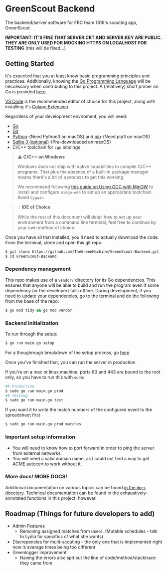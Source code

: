 # GreenScout Backend
The backend/server software for FRC team 1816's scouting app, GreenScout.

**IMPORTANT: IT'S FINE THAT SERVER.CRT AND SERVER.KEY ARE PUBLIC. THEY ARE ONLY USED FOR MOCKING HTTPS ON LOCALHOST FOR TESTING** (this will be fixed...)

## Getting Started

It's expected that you at least know basic programming principles and practices. Additionally, knowing the [Go Programming Language](https://go.dev/learn/) will be neccessary when contributing to this project. A (relatively) short primer on Go is provided [here](docs/Go.md).

[VS Code](https://code.visualstudio.com/Download) is the recommended editor of choice for this project, along with installing it's [Golang Extension](https://marketplace.visualstudio.com/items?itemName=golang.Go).

Regardless of your development enviroment, you will need:
- [Go](https://go.dev/dl/)
- [Git](https://git-scm.com/downloads)
- [Python](https://www.python.org/downloads/)-(Need Python3 on macOS) and [pip](https://pypi.org/project/pip/)-(Need pip3 on macOS)
- [Sqlite 3 (optional)](https://sqlite.org/download.html)-(Pre-downloaded on macOS)
- C/C++ toolchain for `cgo` bindings

> ⚠️ **C/C++ on Windows**
>
> Windows does not ship with native capabilities to compile C/C++ programs. That plus the absence of a built-in package manager means there's a bit of a process to get this working.
>
> We recommend following [this guide on Using GCC with MinGW](https://code.visualstudio.com/docs/cpp/config-mingw) to install and configure `mingw-w64` to set up an appropriate toolchain. Avoid `Cygwin`.

> 💡 **IDE of Choice**
>
> While the rest of this document will detail how to set up your environment from a command line terminal, feel free to continue by your own method of choice.

Once you have all that installed, you'll need to actually download the code. From the terminal, clone and open this git repo:

```bash
$ git clone https://github.com/TheGreenMachine/GreenScout-Backend.git
$ cd GreenScout-Backend
```

### Dependency management

This repo makes use of a `vendor/` directory for its Go dependencies. This ensures that anyone will be able to build and run the program even if some dependency (or the developer) falls offline. During development, if you need to update your dependencies, go to the terminal and do the following from the base of the repo:

```bash
$ go mod tidy && go mod vendor
```

### Backend initialization

To run through the setup:

```bash
$ go run main.go setup
```

For a thoughrough breakdown of the setup process, go [here](./docs/Setup.md)

Once you've finished that, you can run the server in production.

If you're on a mac or linux machine, ports 80 and 443 are bound to the root only, so you have to run this with `sudo`:

```bash
## Production
$ sudo go run main.go prod
## Testing
$ sudo go run main.go test
```

If you want it to write the match numbers of the configured event to the spreadsheet first

```bash
$ sudo go run main.go prod matches
```

### Important setup information
  - You will need to know how to port forward in order to ping the server from external networks.
  - You will need a valid domain name, as I could not find a way to get ACME autocert to work without it.

### More docs! MORE DOCS!

Additional documentation on various topics can be found [in the `docs` directory](./docs/). Technical documentation can be found in the exhaustively-annotated functions in this project, however.

## Roadmap (Things for future developers to add)
  * Admin Features
    * Removing assigned matches from users. (Mutable schedules - talk to Lydia for specifics of what she wants)
  * Discrepencies for multi-scouting - the only one that is implemented right now is average times being too different
  * Greenlogger improvement
    * Having the errors also spit out the line of code/method/stacktrace they came from
